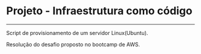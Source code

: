 # Projeto - Infraestrutura como código
-------------------------
Script de provisionamento de um servidor Linux(Ubuntu).

Resolução do desafio proposto no bootcamp de AWS.
